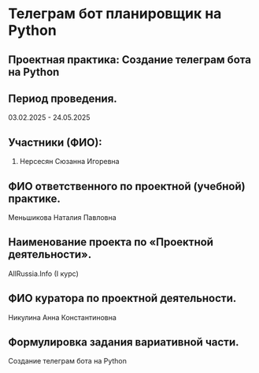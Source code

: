 # Телеграм бот планировщик на Python

## Проектная практика: Создание телеграм бота на Python


## Период проведения.
03.02.2025 - 24.05.2025

## Участники (ФИО):
1. Нерсесян Сюзанна Игоревна


## ФИО ответственного по проектной (учебной) практике.
Меньшикова Наталия Павловна


## Наименование проекта по «Проектной деятельности».
AllRussia.Info (I курс)


## ФИО куратора по проектной деятельности.
Никулина Анна Константиновна


## Формулировка задания вариативной части.
Создание телеграм бота на  Python

